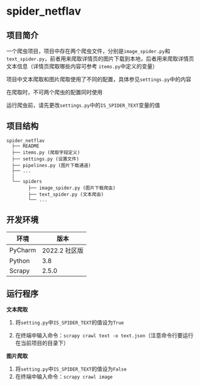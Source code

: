 # spider_netflav



## 项目简介

一个爬虫项目，项目中存在两个爬虫文件，分别是`image_spider.py`和`text_spider.py`，前者用来爬取详情页的图片下载到本地，后者用来爬取详情页文本信息（详情页爬取哪些内容可参考 `items.py`中定义的变量）

项目中文本爬取和图片爬取使用了不同的配置，具体参见`settings.py`中的内容

在爬取时，不可两个爬虫的配置同时使用

运行爬虫前，请先更改`settings.py`中的`IS_SPIDER_TEXT`变量的值



## 项目结构

```
spider_netflav
  ├── README
  ├── items.py (爬取字段定义)
  ├── settings.py (设置文件)
  ├── pipelines.py (图片下载通道)
  ├── ...
  |
  └── spiders
        ├── image_spider.py (图片下载爬虫)
        ├── text_spider.py (文本爬虫)
        └── ...
```



## 开发环境

| 环境    | 版本          |
| ------- | ------------- |
| PyCharm | 2022.2 社区版 |
| Python  | 3.8           |
| Scrapy  | 2.5.0         |



## 运行程序

**文本爬取**

1.   将`setting.py`中`IS_SPIDER_TEXT`的值设为`True`

2.   在终端中输入命令：`scrapy crawl text -o text.json`（注意命令行要运行在当前项目的目录下）

**图片爬取**

1.   将`setting.py`中`IS_SPIDER_TEXT`的值设为`False`
2.   在终端中输入命令：`scrapy crawl image`